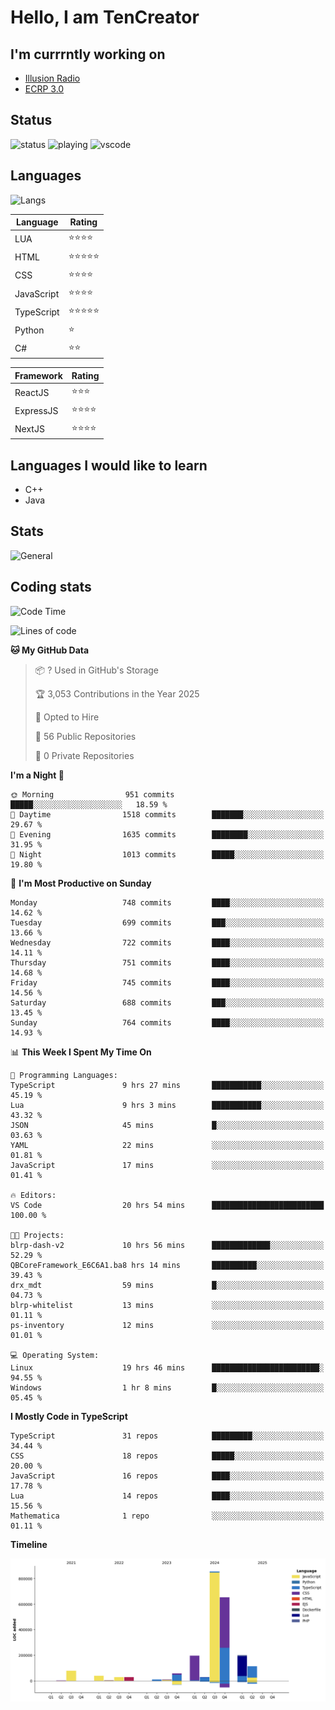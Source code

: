 # Hello, I am TenCreator

## I'm currrntly working on
- [Illusion Radio](https://illusionradio.co.uk/)
- [ECRP 3.0](http://github.com/Emerald-Coast-Roleplay/)

## Status
![status](https://api.statusbadges.me/badge/status/518334475038359555?simple=true&style=for-the-badge)
![playing](https://api.statusbadges.me/badge/playing/518334475038359555?style=for-the-badge)
![vscode](https://api.statusbadges.me/badge/vscode/518334475038359555?style=for-the-badge)

## Languages
![Langs](https://github-readme-stats.vercel.app/api/top-langs/?username=tencreator&layout=compact&theme=radical)


|Language|Rating|
|--------|------|
|LUA|⭐️⭐️⭐️⭐️|
|HTML|⭐️⭐️⭐️⭐️⭐️|
|CSS|⭐️⭐️⭐️⭐️|
|JavaScript|⭐️⭐️⭐️⭐️|
|TypeScript|⭐️⭐️⭐️⭐️⭐️|
|Python|⭐️|
|C#|⭐️⭐️ |

|Framework|Rating|
|--------|------|
|ReactJS|⭐️⭐️⭐|
|ExpressJS|⭐️⭐️⭐️⭐️|
|NextJS|⭐️⭐️⭐⭐️|

## Languages I would like to learn
- C++
- Java

## Stats
![General](https://github-readme-stats.vercel.app/api?username=tencreator&show_icons=true&theme=radical)

## Coding stats

<!--START_SECTION:waka-->
![Code Time](http://img.shields.io/badge/Code%20Time-599%20hrs%2012%20mins-blue)

![Lines of code](https://img.shields.io/badge/From%20Hello%20World%20I%27ve%20Written-2.3%20million%20lines%20of%20code-blue)

**🐱 My GitHub Data** 

> 📦 ? Used in GitHub's Storage 
 > 
> 🏆 3,053 Contributions in the Year 2025
 > 
> 💼 Opted to Hire
 > 
> 📜 56 Public Repositories 
 > 
> 🔑 0 Private Repositories 
 > 
**I'm a Night 🦉** 

```text
🌞 Morning                951 commits         █████░░░░░░░░░░░░░░░░░░░░   18.59 % 
🌆 Daytime                1518 commits        ███████░░░░░░░░░░░░░░░░░░   29.67 % 
🌃 Evening                1635 commits        ████████░░░░░░░░░░░░░░░░░   31.95 % 
🌙 Night                  1013 commits        █████░░░░░░░░░░░░░░░░░░░░   19.80 % 
```
📅 **I'm Most Productive on Sunday** 

```text
Monday                   748 commits         ████░░░░░░░░░░░░░░░░░░░░░   14.62 % 
Tuesday                  699 commits         ███░░░░░░░░░░░░░░░░░░░░░░   13.66 % 
Wednesday                722 commits         ████░░░░░░░░░░░░░░░░░░░░░   14.11 % 
Thursday                 751 commits         ████░░░░░░░░░░░░░░░░░░░░░   14.68 % 
Friday                   745 commits         ████░░░░░░░░░░░░░░░░░░░░░   14.56 % 
Saturday                 688 commits         ███░░░░░░░░░░░░░░░░░░░░░░   13.45 % 
Sunday                   764 commits         ████░░░░░░░░░░░░░░░░░░░░░   14.93 % 
```


📊 **This Week I Spent My Time On** 

```text
💬 Programming Languages: 
TypeScript               9 hrs 27 mins       ███████████░░░░░░░░░░░░░░   45.19 % 
Lua                      9 hrs 3 mins        ███████████░░░░░░░░░░░░░░   43.32 % 
JSON                     45 mins             █░░░░░░░░░░░░░░░░░░░░░░░░   03.63 % 
YAML                     22 mins             ░░░░░░░░░░░░░░░░░░░░░░░░░   01.81 % 
JavaScript               17 mins             ░░░░░░░░░░░░░░░░░░░░░░░░░   01.41 % 

🔥 Editors: 
VS Code                  20 hrs 54 mins      █████████████████████████   100.00 % 

🐱‍💻 Projects: 
blrp-dash-v2             10 hrs 56 mins      █████████████░░░░░░░░░░░░   52.29 % 
QBCoreFramework_E6C6A1.ba8 hrs 14 mins       ██████████░░░░░░░░░░░░░░░   39.43 % 
drx_mdt                  59 mins             █░░░░░░░░░░░░░░░░░░░░░░░░   04.73 % 
blrp-whitelist           13 mins             ░░░░░░░░░░░░░░░░░░░░░░░░░   01.11 % 
ps-inventory             12 mins             ░░░░░░░░░░░░░░░░░░░░░░░░░   01.01 % 

💻 Operating System: 
Linux                    19 hrs 46 mins      ████████████████████████░   94.55 % 
Windows                  1 hr 8 mins         █░░░░░░░░░░░░░░░░░░░░░░░░   05.45 % 
```

**I Mostly Code in TypeScript** 

```text
TypeScript               31 repos            █████████░░░░░░░░░░░░░░░░   34.44 % 
CSS                      18 repos            █████░░░░░░░░░░░░░░░░░░░░   20.00 % 
JavaScript               16 repos            ████░░░░░░░░░░░░░░░░░░░░░   17.78 % 
Lua                      14 repos            ████░░░░░░░░░░░░░░░░░░░░░   15.56 % 
Mathematica              1 repo              ░░░░░░░░░░░░░░░░░░░░░░░░░   01.11 % 
```



**Timeline**

![Lines of Code chart](https://raw.githubusercontent.com/tencreator/tencreator/main/assets/bar_graph.png)


<!--END_SECTION:waka-->
